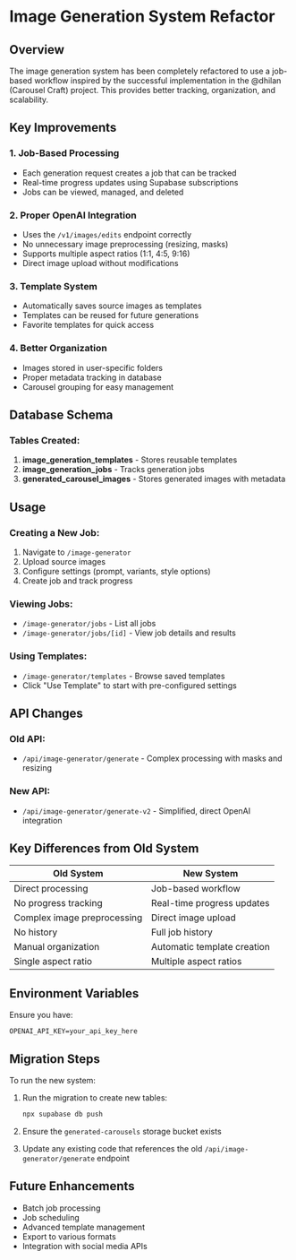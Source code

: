# Image Generation System Refactor

## Overview

The image generation system has been completely refactored to use a job-based workflow inspired by the successful implementation in the @dhilan (Carousel Craft) project. This provides better tracking, organization, and scalability.

## Key Improvements

### 1. **Job-Based Processing**
- Each generation request creates a job that can be tracked
- Real-time progress updates using Supabase subscriptions
- Jobs can be viewed, managed, and deleted

### 2. **Proper OpenAI Integration**
- Uses the `/v1/images/edits` endpoint correctly
- No unnecessary image preprocessing (resizing, masks)
- Supports multiple aspect ratios (1:1, 4:5, 9:16)
- Direct image upload without modifications

### 3. **Template System**
- Automatically saves source images as templates
- Templates can be reused for future generations
- Favorite templates for quick access

### 4. **Better Organization**
- Images stored in user-specific folders
- Proper metadata tracking in database
- Carousel grouping for easy management

## Database Schema

### Tables Created:
1. **image_generation_templates** - Stores reusable templates
2. **image_generation_jobs** - Tracks generation jobs
3. **generated_carousel_images** - Stores generated images with metadata

## Usage

### Creating a New Job:
1. Navigate to `/image-generator`
2. Upload source images
3. Configure settings (prompt, variants, style options)
4. Create job and track progress

### Viewing Jobs:
- `/image-generator/jobs` - List all jobs
- `/image-generator/jobs/[id]` - View job details and results

### Using Templates:
- `/image-generator/templates` - Browse saved templates
- Click "Use Template" to start with pre-configured settings

## API Changes

### Old API:
- `/api/image-generator/generate` - Complex processing with masks and resizing

### New API:
- `/api/image-generator/generate-v2` - Simplified, direct OpenAI integration

## Key Differences from Old System

| Old System | New System |
|------------|------------|
| Direct processing | Job-based workflow |
| No progress tracking | Real-time progress updates |
| Complex image preprocessing | Direct image upload |
| No history | Full job history |
| Manual organization | Automatic template creation |
| Single aspect ratio | Multiple aspect ratios |

## Environment Variables

Ensure you have:
```
OPENAI_API_KEY=your_api_key_here
```

## Migration Steps

To run the new system:

1. Run the migration to create new tables:
   ```bash
   npx supabase db push
   ```

2. Ensure the `generated-carousels` storage bucket exists

3. Update any existing code that references the old `/api/image-generator/generate` endpoint

## Future Enhancements

- Batch job processing
- Job scheduling
- Advanced template management
- Export to various formats
- Integration with social media APIs 
